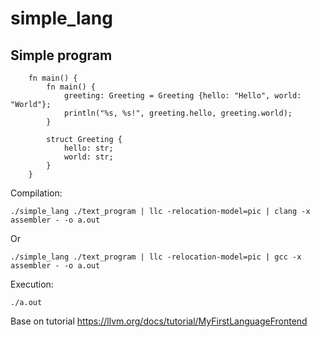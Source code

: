 # simple_lang

## Simple program
```
    fn main() {
        fn main() {
            greeting: Greeting = Greeting {hello: "Hello", world: "World"};
            println("%s, %s!", greeting.hello, greeting.world);
        }

        struct Greeting {
            hello: str;
            world: str;
        }
    }
```

Compilation:

```./simple_lang ./text_program | llc -relocation-model=pic | clang -x assembler - -o a.out```

Or

```./simple_lang ./text_program | llc -relocation-model=pic | gcc -x assembler - -o a.out```

Execution:

```
./a.out
```

Base on tutorial https://llvm.org/docs/tutorial/MyFirstLanguageFrontend